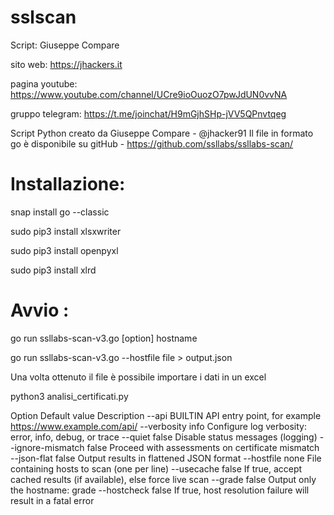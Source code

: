 # sslscan

Script: Giuseppe Compare

sito web: https://jhackers.it

pagina youtube: https://www.youtube.com/channel/UCre9ioOuozO7pwJdUN0vvNA

gruppo telegram: https://t.me/joinchat/H9mGjhSHp-jVV5QPnvtqeg

Script Python creato da Giuseppe Compare - @jhacker91
Il file in formato go è disponibile su gitHub - https://github.com/ssllabs/ssllabs-scan/

# Installazione:

snap install go --classic

sudo pip3 install xlsxwriter

sudo pip3 install openpyxl

sudo pip3 install xlrd

# Avvio :

go run ssllabs-scan-v3.go [option] hostname

go run ssllabs-scan-v3.go --hostfile file > output.json

Una volta ottenuto il file è possibile importare i dati in un excel

python3 analisi_certificati.py



Option	Default value	Description
--api	BUILTIN	API entry point, for example https://www.example.com/api/
--verbosity	info	Configure log verbosity: error, info, debug, or trace
--quiet	false	Disable status messages (logging)
--ignore-mismatch	false	Proceed with assessments on certificate mismatch
--json-flat	false	Output results in flattened JSON format
--hostfile	none	File containing hosts to scan (one per line)
--usecache	false	If true, accept cached results (if available), else force live scan
--grade	false	Output only the hostname: grade
--hostcheck	false	If true, host resolution failure will result in a fatal error

